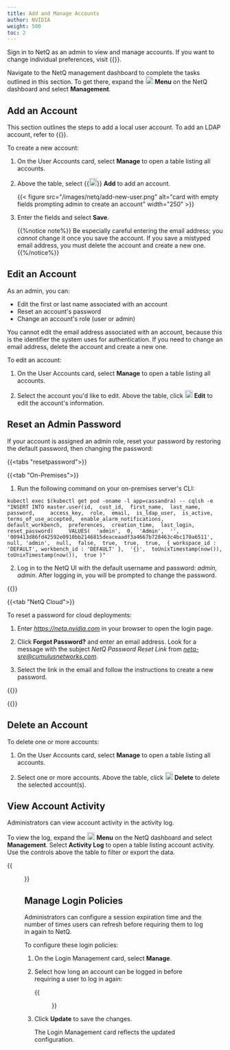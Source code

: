```yaml
---
title: Add and Manage Accounts
author: NVIDIA
weight: 500
toc: 2
---
```

Sign in to NetQ as an admin to view and manage accounts. If you want to change individual preferences, visit {{<link title="Set User Preferences" text="Set User Preferences">}}.

Navigate to the NetQ management dashboard to complete the tasks outlined in this section. To get there, expand the <img src="https://icons.cumulusnetworks.com/01-Interface-Essential/03-Menu/navigation-menu.svg" height="18" width="18"/> **Menu** on the NetQ dashboard and select **Management**.

## Add an Account

This section outlines the steps to add a local user account. To add an LDAP account, refer to {{<link title="LDAP Authentication" text="LDAP Authentication">}}.

To create a new account:

1. On the User Accounts card, select **Manage** to open a table listing all accounts.

2. Above the table, select {{<img src="https://icons.cumulusnetworks.com/01-Interface-Essential/43-Remove-Add/add-circle.svg" alt="add" height="18" width="18">}} **Add** to add an account.

    {{< figure src="/images/netq/add-new-user.png" alt="card with empty fields prompting admin to create an account" width="250" >}}

3. Enter the fields and select **Save**.

    {{%notice note%}}
Be especially careful entering the email address; you *cannot* change it once you save the account. If you save a mistyped email address, you must delete the account and create a new one.
    {{%/notice%}}

## Edit an Account

As an admin, you can:
+ Edit the first or last name associated with an account
+ Reset an account's password
+ Change an account's role (user or admin)

You cannot edit the email address associated with an account, because this is the identifier the system uses for authentication. If you need to change an email address, delete the account and create a new one.

To edit an account:

1. On the User Accounts card, select **Manage** to open a table listing all accounts.

2. Select the account you'd like to edit. Above the table, click <img src="https://icons.cumulusnetworks.com/01-Interface-Essential/22-Edit/pencil-1.svg" alt="edit" height="18" width="18"/>  **Edit** to edit the account's information.

## Reset an Admin Password

If your account is assigned an admin role, reset your password by restoring the default password, then changing the password:

{{<tabs "resetpassword">}}

{{<tab "On-Premises">}}

1. Run the following command on your on-premises server's CLI:

```
kubectl exec $(kubectl get pod -oname -l app=cassandra) -- cqlsh -e "INSERT INTO master.user(id,  cust_id,  first_name,  last_name,  password,     access_key,  role,  email,  is_ldap_user,  is_active,  terms_of_use_accepted,  enable_alarm_notifications,  default_workbench,  preferences,  creation_time,  last_login,  reset_password)     VALUES(  'admin',  0,  'Admin',  '',  '009413d86fd42592e0910bb2146815deaceaadf3a4667b728463c4bc170a6511',     null, 'admin',  null,  false,  true,  true,  true,  { workspace_id : 'DEFAULT', workbench_id : 'DEFAULT' },  '{}',  toUnixTimestamp(now()),  toUnixTimestamp(now()),  true )"
```

2. Log in to the NetQ UI with the default username and password: *admin, admin*. After logging in, you will be prompted to change the password. 

{{</tab>}}

{{<tab "NetQ Cloud">}}

To reset a password for cloud deployments:

1. Enter *https://netq.nvidia.com* in your browser to open the login page.

2. Click **Forgot Password?** and enter an email address. Look for a message with the subject *NetQ Password Reset Link* from *netq-sre@cumulusnetworks.com*.  

3. Select the link in the email and follow the instructions to create a new password. 

{{</tab>}}

{{</tabs>}}


## Delete an Account

To delete one or more accounts:

1. On the User Accounts card, select **Manage** to open a table listing all accounts.

2. Select one or more accounts. Above the table, click <img src="https://icons.cumulusnetworks.com/01-Interface-Essential/23-Delete/bin-1.svg" alt="delete" height="18" width="18"/> **Delete** to delete the selected account(s).

## View Account Activity

Administrators can view account activity in the activity log.

To view the log, expand the <img src="https://icons.cumulusnetworks.com/01-Interface-Essential/03-Menu/navigation-menu.svg" alt="menu" height="18" width="18"/> **Menu** on the NetQ dashboard and select **Management**. Select **Activity Log** to open a table listing account activity. Use the controls above the table to filter or export the data.

{{<figure src="/images/netq/updated-activity-log.png" alt="activity log table" width="1000" >}}


## Manage Login Policies

Administrators can configure a session expiration time and the number of times users can refresh before requiring them to log in again to NetQ.

To configure these login policies:

1. On the Login Management card, select **Manage**.

2. Select how long an account can be logged in before requiring a user to log in again:

    {{<figure src="/images/netq/login-management-card.png" alt="" width="450" >}}

3. Click **Update** to save the changes.

    The Login Management card reflects the updated configuration.


